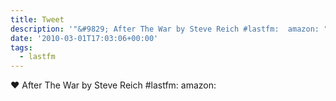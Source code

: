 ```yaml
---
title: Tweet
description: '"&#9829; After The War by Steve Reich #lastfm:  amazon: "'
date: '2010-03-01T17:03:06+00:00'
tags:
  - lastfm
---
```

&#9829; After The War by Steve Reich #lastfm:  amazon: 
